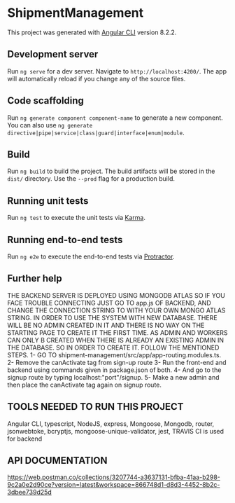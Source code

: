 # ShipmentManagement

This project was generated with [Angular CLI](https://github.com/angular/angular-cli) version 8.2.2.

## Development server

Run `ng serve` for a dev server. Navigate to `http://localhost:4200/`. The app will automatically reload if you change any of the source files.

## Code scaffolding

Run `ng generate component component-name` to generate a new component. You can also use `ng generate directive|pipe|service|class|guard|interface|enum|module`.

## Build

Run `ng build` to build the project. The build artifacts will be stored in the `dist/` directory. Use the `--prod` flag for a production build.

## Running unit tests

Run `ng test` to execute the unit tests via [Karma](https://karma-runner.github.io).

## Running end-to-end tests

Run `ng e2e` to execute the end-to-end tests via [Protractor](http://www.protractortest.org/).

## Further help

THE BACKEND SERVER IS DEPLOYED USING MONGODB ATLAS SO IF YOU FACE TROUBLE CONNECTING JUST GO TO app.js OF BACKEND, AND CHANGE THE CONNECTION STRING TO WITH YOUR OWN MONGO ATLAS STRING.
IN ORDER TO USE THE SYSTEM WITH NEW DATABASE. THERE WILL BE NO ADMIN CREATED IN IT AND THERE IS NO WAY ON THE STARTING PAGE TO CREATE IT THE FIRST TIME. AS ADMIN AND WORKERS CAN ONLY B CREATED WHEN THERE IS ALREADY AN EXISTING ADMIN IN THE DATABASE. SO IN ORDER TO CREATE IT. FOLLOW THE MENTIONED STEPS.
1- GO TO shipment-management/src/app/app-routing.modules.ts.
2- Remove the canActivate tag from sign-up route
3- Run the front-end and backend using commands given in package.json of both.
4- And go to the signup route by typing localhost:"port"/signup.
5- Make a new admin and then place the canActivate tag again on signup route.


## TOOLS NEEDED TO RUN THIS PROJECT
  Angular CLI,
  typescript,
  NodeJS,
  express,
  Mongoose,
  Mongodb,
  router,
  jsonwebtoke,
  bcryptjs,
  mongoose-unique-validator,
  jest,
  TRAVIS CI is used for backend
  
  

## API DOCUMENTATION
https://web.postman.co/collections/3207744-a3637131-bfba-41aa-b298-9c2a0e2d90ce?version=latest&workspace=866748d1-d8d3-4452-8b2c-3dbee739d25d
